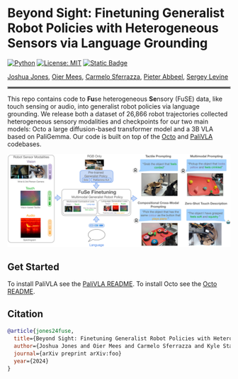 # Beyond Sight: Finetuning Generalist Robot Policies with Heterogeneous Sensors via Language Grounding
<!--[![arXiv](https://img.shields.io/badge/arXiv-2408.11812-df2a2a.svg)](https://arxiv.org/pdf/2408.11812)
[![HF Models](https://img.shields.io/badge/%F0%9F%A4%97-Models-yellow)](https://huggingface.co/rail-berkeley/crossformer) -->
[![Python](https://img.shields.io/badge/python-3.10-blue)](https://www.python.org)
[![License: MIT](https://img.shields.io/badge/License-MIT-yellow.svg)](https://opensource.org/licenses/MIT)
[![Static Badge](https://img.shields.io/badge/Project-Page-a)](https://fuse-model.github.io/)

[Joshua Jones](https://www.linkedin.com/in/joshua-w-jones/), [Oier Mees](https://www.oiermees.com/), [Carmelo Sferrazza](https://sferrazza.cc/), [Pieter Abbeel](https://people.eecs.berkeley.edu/~pabbeel/), [Sergey Levine](https://people.eecs.berkeley.edu/~svlevine/)
<hr style="border: 2px solid gray;"></hr>

This repo contains code to **Fu**se heterogeneous **Se**nsory (FuSE) data, like touch sensing or audio, into generalist robot policies via language grounding. We release both a dataset of 26,866 robot trajectories collected heterogeneous sensory modalities and checkpoints for our two main models: Octo a large diffusion-based transformer model and a 3B VLA based on PaliGemma.
Our code is built on top of the [Octo](https://github.com/octo-models/octo) and [PaliVLA](https://github.com/kylestach/bigvision-palivla) codebases.

![FuSE model](media/teaser.jpg)

## Get Started
To install PaliVLA see the [PaliVLA README](palivla/README.md). To install Octo see the [Octo README](octo_digit/README.md).













## Citation

```bibtex
@article{jones24fuse,
  title={Beyond Sight: Finetuning Generalist Robot Policies with Heterogeneous Sensors via Language Grounding},
  author={Joshua Jones and Oier Mees and Carmelo Sferrazza and Kyle Stachowicz and Pieter Abbeel and Sergey Levine},
  journal={arXiv preprint arXiv:foo}
  year={2024}
}
```